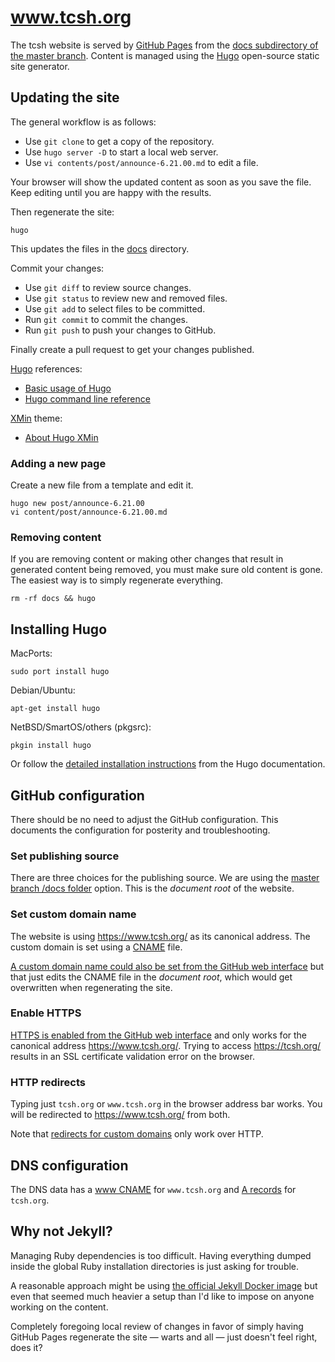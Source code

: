 # www.tcsh.org

The tcsh website is served by [GitHub Pages][gh-pages] from the [docs
subdirectory of the master branch][docs].  Content is managed using the
[Hugo][hugo] open-source static site generator.


## Updating the site

The general workflow is as follows:

* Use `git clone` to get a copy of the repository.
* Use `hugo server -D` to start a local web server.
* Use `vi contents/post/announce-6.21.00.md` to edit a file.

Your browser will show the updated content as soon as you save the file.
Keep editing until you are happy with the results.

Then regenerate the site:

```
hugo
```

This updates the files in the [docs](docs) directory.

Commit your changes:

* Use `git diff` to review source changes.
* Use `git status` to review new and removed files.
* Use `git add` to select files to be committed.
* Run `git commit` to commit the changes.
* Run `git push` to push your changes to GitHub.

Finally create a pull request to get your changes published.

[Hugo] references:

* [Basic usage of Hugo][hugo-basic]
* [Hugo command line reference][hugo-cli]

[XMin] theme:

* [About Hugo XMin][xmin-about]

### Adding a new page

Create a new file from a template and edit it.

```
hugo new post/announce-6.21.00
vi content/post/announce-6.21.00.md
```

### Removing content

If you are removing content or making other changes that result in
generated content being removed, you must make sure old content is gone.
The easiest way is to simply regenerate everything.

```
rm -rf docs && hugo
```


## Installing Hugo

MacPorts:
```
sudo port install hugo
```

Debian/Ubuntu:
```
apt-get install hugo
```

NetBSD/SmartOS/others (pkgsrc):
```
pkgin install hugo
```

Or follow the [detailed installation instructions][hugo-install]
from the Hugo documentation.


## GitHub configuration

There should be no need to adjust the GitHub configuration. This
documents the configuration for posterity and troubleshooting.

### Set publishing source

There are three choices for the publishing source. We are using the
[master branch /docs folder][gh-pages-pub-source] option. This is
the *document root* of the website.

### Set custom domain name

The website is using https://www.tcsh.org/ as its canonical address.
The custom domain is set using a [CNAME](static/CNAME) file.

[A custom domain name could also be set from the GitHub web
interface][gh-pages-cname] but that just edits the CNAME file in the
*document root*, which would get overwritten when regenerating the site.

### Enable HTTPS

[HTTPS is enabled from the GitHub web interface][gh-pages-https] and
only works for the canonical address https://www.tcsh.org/. Trying to
access https://tcsh.org/ results in an SSL certificate validation error
on the browser.

### HTTP redirects

Typing just `tcsh.org` or `www.tcsh.org` in the browser address bar
works. You will be redirected to https://www.tcsh.org/ from both.

Note that [redirects for custom domains][gh-pages-redirect] only work
over HTTP.


## DNS configuration

The DNS data has a [www CNAME][gh-pages-dns-cname] for `www.tcsh.org`
and [A records][gh-pages-dns-a] for `tcsh.org`.


## Why not Jekyll?

Managing Ruby dependencies is too difficult. Having everything dumped
inside the global Ruby installation directories is just asking for
trouble.

A reasonable approach might be using [the official Jekyll Docker
image][jekyll-docker] but even that seemed much heavier a setup than I'd
like to impose on anyone working on the content.

Completely foregoing local review of changes in favor of simply having
GitHub Pages regenerate the site &mdash; warts and all &mdash; just
doesn't feel right, does it?


[docs]: https://github.com/tcsh-org/www/tree/master/docs
[gh-pages]: https://pages.github.com/
[gh-pages-cname]: https://help.github.com/en/articles/adding-or-removing-a-custom-domain-for-your-github-pages-site
[gh-pages-dns-a]: https://help.github.com/en/articles/troubleshooting-custom-domains#dns-configuration-errors
[gh-pages-dns-cname]: https://help.github.com/en/articles/setting-up-a-www-subdomain
[gh-pages-https]: https://help.github.com/en/articles/securing-your-github-pages-site-with-https
[gh-pages-pub-source]: https://help.github.com/en/articles/configuring-a-publishing-source-for-github-pages#publishing-your-github-pages-site-from-a-docs-folder-on-your-master-branch
[gh-pages-redirect]: https://help.github.com/en/articles/custom-domain-redirects-for-github-pages-sites
[hugo]: https://gohugo.io/
[hugo-basic]: https://gohugo.io/getting-started/usage/
[hugo-cli]: https://gohugo.io/commands/
[hugo-install]: https://gohugo.io/getting-started/installing/
[jekyll-docker]: https://hub.docker.com/r/jekyll/jekyll/
[xmin]: https://xmin.yihui.name/
[xmin-about]: https://xmin.yihui.name/about/
